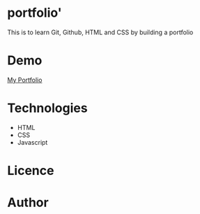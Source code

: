 # portfolio'
This is to learn Git, Github, HTML and CSS by building a portfolio

# Demo
[My Portfolio](https://notypicalus.github.io/portfolio/)

# Technologies 
* HTML
* CSS
* Javascript

# Licence
# Author 